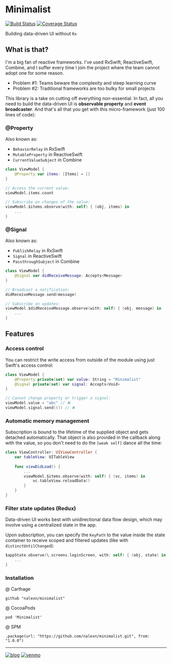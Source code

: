 # Minimalist

[![Build Status](https://travis-ci.com/nalexn/Minimalist.svg?branch=master)](https://travis-ci.com/nalexn/Minimalist) [![Coverage Status](https://coveralls.io/repos/github/nalexn/minimalist/badge.svg)](https://coveralls.io/github/nalexn/minimalist)

Building data-driven UI without `Rx`

## What is that?

I'm a big fan of reactive frameworks. I've used RxSwift, ReactiveSwift, Combine, and I suffer every time I join the project where the team cannot adopt one for some reason.

* Problem #1: Teams beware the complexity and steep learning curve
* Problem #2: Traditional frameworks are too bulky for small projects

This library is a take on cutting off everything non-essential. In fact, all you need to build the data-driven UI is **observable property** and **event broadcaster**. And that's all that you get with this micro-framework (just 100 lines of code):

### @Property

Also known as:

* `BehaviorRelay` in RxSwift
* `MutableProperty` in ReactiveSwift
* `CurrentValueSubject` in Combine

```swift
class ViewModel {
    @Property var items: [Items] = []
}

// Access the current value:
viewModel.items.count

// Subscribe on changes of the value:
viewModel.$items.observe(with: self) { (obj, items) in
    ...
}
```

### @Signal

Also known as:

* `PublishRelay` in RxSwift
* `Signal` in ReactiveSwift
* `PassthroughSubject` in Combine

```swift
class ViewModel {
    @Signal var didReceiveMessage: Accepts<Message>
}

// Broadcast a notification:
didReceiveMessage.send(message)

// Subscribe on updates:
viewModel.$didReceiveMessage.observe(with: self) { (obj, message) in
    ...
}
```

## Features

### Access control

You can restrict the write access from outside of the module using just Swift's access control:

```swift
class ViewModel {
    @Property private(set) var value: String = "Minimalist"
    @Signal private(set) var signal: Accepts<Void>
}

// Cannot change property or trigger a signal:
viewModel.value = "abc" // ❌
viewModel.signal.send(()) // ❌
```

### Automatic memory management

Subscription is bound to the lifetime of the supplied object and gets detached automatically. That object is also provided in the callback along with the value, so you don't need to do the `[weak self]` dance all the time:

```swift
class ViewController: UIViewController {
    var tableView: UITableView
    
    func viewDidLoad() {
        ...
        viewModel.$items.observe(with: self) { (vc, items) in
            vc.tableView.reloadData()
        }
    }
}
```

### Filter state updates (Redux)

Data-driven UI works best with unidirectional data flow design, which may involve using a centralized state in the app.

Upon subscription, you can specify the `KeyPath` to the value inside the state container to receive scoped and filtered updates (like with `distinctUntilChanged`):

```swift
$appState.observe(\.screens.loginScreen, with: self) { (obj, state) in
    ...
}
```

### Installation

@ Carthage

```
github "nalexn/minimalist"
```

@ CocoaPods

```
pod 'Minimalist'
```

@ SPM

```
.package(url: "https://github.com/nalexn/minimalist.git", from: "1.0.0")
```

---

[![blog](https://img.shields.io/badge/blog-github-blue)](https://nalexn.github.io/?utm_source=nalexn_github) [![venmo](https://img.shields.io/badge/%F0%9F%8D%BA-Venmo-brightgreen)](https://venmo.com/nallexn)
